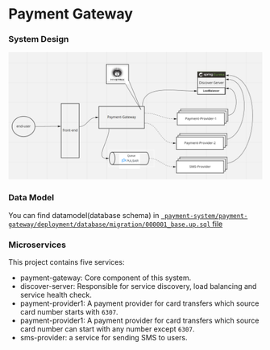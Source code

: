 # Payment Gateway

### System Design
![system design](payment-gateway/docs/images/system-design.png)

### Data Model
You can find datamodel(database schema) in [` payment-system/payment-gateway/deployment/database/migration/000001_base.up.sql` file](https://github.com/hamed-yousefi/payment-system/blob/main/payment-gateway/deployment/database/migration/000001_base.up.sql)

### Microservices
This project contains five services:
- payment-gateway: Core component of this system.
- discover-server: Responsible for service discovery, load balancing and service health check.
- payment-provider1: A payment provider for card transfers which source card number starts with `6307`.
- payment-provider1: A payment provider for card transfers which source card number can start with any number except `6307`.
- sms-provider: a service for sending SMS to users.
